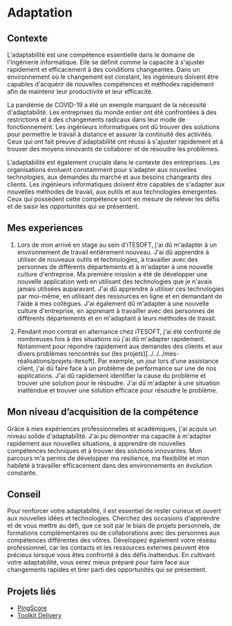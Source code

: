 # Adaptation

## Contexte

L'adaptabilité est une compétence essentielle dans le domaine de l'ingénierie informatique. Elle se définit comme la
capacité à s'ajuster rapidement et efficacement à des conditions changeantes. Dans un environnement où le changement est
constant, les ingénieurs doivent être capables d'acquérir de nouvelles compétences et méthodes rapidement afin de
maintenir leur productivité et leur efficacité.

La pandémie de COVID-19 a été un exemple marquant de la nécessité d'adaptabilité. Les entreprises du monde entier ont
été confrontées à des restrictions et à des changements radicaux dans leur mode de fonctionnement. Les ingénieurs
informatiques ont dû trouver des solutions pour permettre le travail à distance et assurer la continuité des activités.
Ceux qui ont fait preuve d'adaptabilité ont réussi à s'ajuster rapidement et à trouver des moyens innovants de
collaborer et de résoudre les problèmes.

L'adaptabilité est également cruciale dans le contexte des entreprises. Les organisations évoluent constamment pour
s'adapter aux nouvelles technologies, aux demandes du marché et aux besoins changeants des clients. Les ingénieurs
informatiques doivent être capables de s'adapter aux nouvelles méthodes de travail, aux outils et aux technologies
émergentes. Ceux qui possèdent cette compétence sont en mesure de relever les défis et de saisir les opportunités qui se
présentent.

## Mes experiences

1. Lors de mon arrivé en stage au sein d'iTESOFT, j'ai dû m'adapter à un environnement de travail entièrement nouveau.
   J'ai dû apprendre à utiliser de nouveaux outils et technologies, à travailler avec des personnes de différents
   départements et à m'adapter à une nouvelle culture d'entreprise. Ma première mission a été de développer une nouvelle
   application web en utilisant des technologies que je n'avais jamais utilisées auparavant. J'ai dû apprendre à
   utiliser ces technologies par moi-même, en utilisant des ressources en ligne et en demandant de l'aide à mes
   collègues. J'ai également dû m'adapter à une nouvelle culture d'entreprise, en apprenant à travailler avec des
   personnes de différents départements et en m'adaptant à leurs méthodes de travail.

2. Pendant mon contrat en alternance chez iTESOFT, j'ai été confronté de nombreuses fois à des situations où j'ai dû
   m'adapter rapidement. Notamment pour répondre rapidement aux demandes des clients et aux divers problèmes rencontrés 
   sur (les projets)[../../../mes-réalisations/projets-itesoft].
   Par exemple, un jour lors d'une assistance client, j'ai dû faire face à un problème de performance sur une de nos 
   applications. J'ai dû rapidement identifier la cause du problème et trouver une solution pour le résoudre. J'ai
   dû m'adapter à une situation inattendue et trouver une solution efficace pour résoudre le problème.

## Mon niveau d’acquisition de la compétence

Grâce à mes expériences professionnelles et académiques, j'ai acquis un niveau solide d'adaptabilité. J'ai pu démontrer
ma capacité à m'adapter rapidement aux nouvelles situations, à apprendre de nouvelles compétences techniques et à
trouver des solutions innovantes. Mon parcours m'a permis de développer ma résilience, ma flexibilité et mon habileté à
travailler efficacement dans des environnements en évolution constante.

## Conseil

Pour renforcer votre adaptabilité, il est essentiel de rester curieux et ouvert aux nouvelles idées et technologies.
Cherchez des occasions d'apprendre et de vous mettre au défi, que ce soit par le biais de projets personnels, de
formations complémentaires ou de collaborations avec des personnes aux compétences différentes des vôtres. Développez
également votre réseau professionnel, car les contacts et les ressources externes peuvent être précieux lorsque vous
êtes confronté à des défis inattendus. En cultivant votre adaptabilité, vous serez mieux préparé pour faire face aux
changements rapides et tirer parti des opportunités qui se présentent.

## Projets liés

- [PingScore](../../../mes-réalisations/pingscore)
- [Toolkit Delivery](../../../mes-réalisations/toolkit-delivery)
